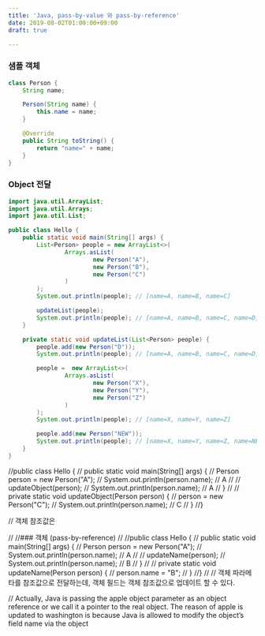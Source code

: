 ```yaml
---
title: 'Java, pass-by-value 와 pass-by-reference'
date: 2019-08-02T01:00:00+09:00
draft: true

---
```


### 샘플 객체

```java
class Person {
    String name;

    Person(String name) {
        this.name = name;
    }

    @Override
    public String toString() {
        return "name=" + name;
    }
}
```

### Object 전달

```java
import java.util.ArrayList;
import java.util.Arrays;
import java.util.List;

public class Hello {
    public static void main(String[] args) {
        List<Person> people = new ArrayList<>(
                Arrays.asList(
                        new Person("A"),
                        new Person("B"),
                        new Person("C")
                )
        );
        System.out.println(people); // [name=A, name=B, name=C]

        updateList(people);
        System.out.println(people); // [name=A, name=B, name=C, name=D]
    }

    private static void updateList(List<Person> people) {
        people.add(new Person("D"));
        System.out.println(people); // [name=A, name=B, name=C, name=D]

        people =  new ArrayList<>(
                Arrays.asList(
                        new Person("X"),
                        new Person("Y"),
                        new Person("Z")
                )
        );
        System.out.println(people); // [name=X, name=Y, name=Z]

        people.add(new Person("NEW"));
        System.out.println(people); // [name=X, name=Y, name=Z, name=NEW]
    }
}
```




//public class Hello {
//    public static void main(String[] args) {
//        Person person = new Person("A");
//        System.out.println(person.name); // A
//
//        updateObject(person);
//        System.out.println(person.name); // A
//    }
//
//    private static void updateObject(Person person) {
//        person = new Person("C");
//        System.out.println(person.name); // C
//    }
//}

// 객체 참조값은

//
//### 객체 (pass-by-reference)
//
//public class Hello {
//    public static void main(String[] args) {
//        Person person = new Person("A");
//        System.out.println(person.name); // A
//
//        updateName(person);
//        System.out.println(person.name); // B
//    }
//
//    private static void updateName(Person person) {
//        person.name = "B";
//    }
//}
//
// 객체 파라메타를 참조값으로 전달하는데, 객체 필드는 객체 참조값으로 업데이트 할 수 있다.

// Actually, Java is passing the apple object parameter as an object reference or we call it a pointer to the real object. The reason of apple is updated to washington is because Java is allowed to modify the object’s field name via the object



